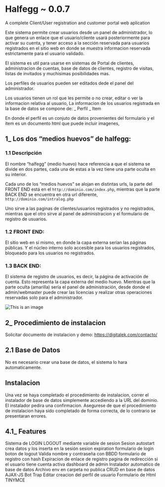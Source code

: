 # Halfegg ~ 0.0.7
A complete Client/User registration and customer portal web aplication

Este sistema permite crear usuarios desde un panel de administrador, lo que genera un enlace que el usuario/cliente usará posteriormente para activar su cuenta, y tener acceso a la sección reservada para usuarios registrados en el sitio web en donde se muestra informacion reservada estrictamente para el usuario validado.

El sistema es util para usarse en sistemas de Portal de clientes, administracion de cuentas, base de datos de clientes, registro de visitas, listas de invitados y muchisimas posibilidades mas.

Los perfiles de usuarios pueden ser editados dede el panel del administrador.

Los usuarios tienen un rol que les permite o no crear, editar o ver la informacion relativa al usuario,
La informacion de los usuarios registrada en la base de datos se compone de:
    _ Perfil
    _ Item

En donde el perfil es un conjuto de datos provenientes del formulario y el item es un documento html que puede incluir imagenes,


## 1_ Los dos “medios huevos” de halfegg:

### 1.1 Descripción

El nombre “halfegg” (medio huevo) hace referencia a que el sistema se divide en dos partes, cada una de estas a la vez tiene una parte oculta en su interior.

Cada uno de los “medios huevos” se alojan en distintas urls, la parte del FRONT END está en el `http://dominio.com/index.php`, mientras que la parte BACK END se encuentra en otra url diferente, `http://dominio.com/intralog.php`

Uno sirve a las paginas de clientes/usuarios registrados y no registrados,  mientras que el otro sirve al panel de administracion y el formulario de registro de usuarios.

### 1.2 FRONT END: 

El sitio web en sí mismo, en donde la capa externa serían las páginas públicas. Y el núcleo interno solo accesible para los usuarios registrados, bloqueado para los usuarios no registrados.

### 1.3 BACK END:  

El sistema de registro de usuarios, es decir, la página de activación de cuenta. Esto representa la capa externa del medio huevo. Mientras que la parte oculta (amarilla) sería el panel de administración, desde donde el admin/webmaster puede crear las licencias y realizar otras operaciones reservadas solo para el administrador.

![This is an image](assets/images/halfegg-doc.png)

## 2_ Procedimiento de instalacion
Solicitar documento de instalacion y demo: https://digitalek.com/contacto/

## 2.1 Base de Datos

No es necesario crear una base de datos, el sistema lo hara automaticamente.

## Instalacion

Una vez se haya completado el procedimiento de instalacion, correr el instalador de base de datos simplemente accediendo a la URL del dominio. 
El instalador pedira una confirmacion. Asegurese de que el procedimiento de instalacion haya sido completado de forma correcta, de lo contrario se presentaran errores.

## 4.1_ Features

Sistema de LOGIN LOGOUT mediante variable de sesion
Sesion autostart crea datos y los inserta en la sesión 
sesion expiration
formulario de login
boton de logout
Valida nombre y contraseña con BBDD
formulario de registro con hash
Expiracion de enlace de registro
pagina de redirección si el usuario tiene cuenta activa
dashboard de admin
Instalador automatico de base de datos
Archivo env en carpeta no publica
CRUD en base de datos AJAX-JS
Bot Trap
Editar creacion del perfil de usuario
Formulario de Html TINYMCE



 






